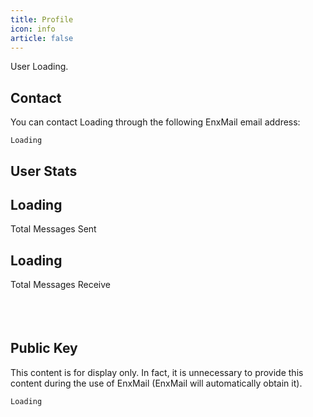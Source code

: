 ```yaml
---
title: Profile
icon: info
article: false
---
```


User <span class="unit.username">Loading</span>.

## Contact

You can contact <span class="unit.username">Loading</span> through the following EnxMail email address:

<div class="language-text line-numbers-mode" data-ext="text"><pre class="language-text"><code class="unit._fingerprint">Loading</code></pre><div class="line-numbers" aria-hidden="true"><div class="line-number"></div></div></div>

## User Stats

<div class="home project" style="min-height: 200px;">
<div class="features" style="transition: transform 0.25s ease-in-out 0.16s, opacity 0.25s ease-in-out 0.16s; transform: translateY(0px); opacity: 1; border-top: none;">
<div class="feature"><span class="icon iconfont icon-comment"></span><h2 class="unit.sent">Loading</h2><p>Total Messages Sent</p></div>
<div class="feature"><span class="icon iconfont icon-any"></span><h2 class="unit.receive">Loading</h2><p>Total Messages Receive</p></div>
</div>
</div>

## Public Key

This content is for display only. In fact, it is unnecessary to provide this content during the use of EnxMail (EnxMail will automatically obtain it).

<div class="language-text line-numbers-mode" data-ext="text"><pre class="language-text"><code class="unit.public_key">Loading</code></pre><div class="line-numbers" aria-hidden="true"><div class="line-number"></div></div></div>